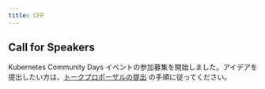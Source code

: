 ```yaml
---
title: CFP
---
```


## Call for Speakers

Kubernetes Community Days イベントの参加募集を開始しました。アイデアを提出したい方は、[トークプロポーザルの提出](../cfp) の手順に従ってください。
